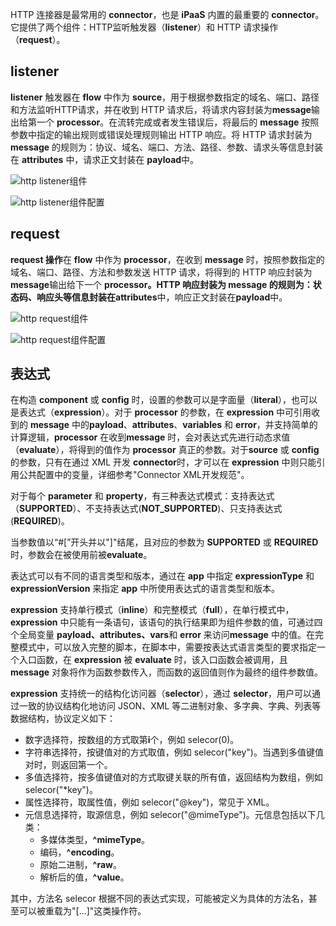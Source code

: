 HTTP 连接器是最常用的 **connector**，也是 **iPaaS** 内置的最重要的 **connector**。它提供了两个组件：HTTP监听触发器（**listener**）和 HTTP 请求操作（**request**）。

## listener

**listener** 触发器在 **flow** 中作为 **source**，用于根据参数指定的域名、端口、路径和方法监听HTTP请求，并在收到 HTTP 请求后，将请求内容封装为**message**输出给第一个 **processor**。在流转完成或者发生错误后，将最后的 **message** 按照参数中指定的输出规则或错误处理规则输出 HTTP 响应。将 HTTP 请求封装为 **message** 的规则为：协议、域名、端口、方法、路径、参数、请求头等信息封装在 **attributes** 中，请求正文封装在 **payload**中。

![http listener组件](https://main.qcloudimg.com/raw/89b5f86d062e8fd8ee238f4117b9ba7d/http%20listener%E7%BB%84%E4%BB%B6.png)

![http listener组件配置](https://main.qcloudimg.com/raw/55a5e5f228b092e577caae2081769fbf/http%20listener%E7%BB%84%E4%BB%B6%E9%85%8D%E7%BD%AE.png)

## request

**request 操作**在 **flow** 中作为 **processor**，在收到 **message** 时，按照参数指定的域名、端口、路径、方法和参数发送 HTTP 请求，将得到的 HTTP 响应封装为**message**输出给下一个 **processor。**HTTP 响应封装为 **message** 的规则为：状态码、响应头等信息封装在**attributes**中，响应正文封装在**payload**中。

![http request组件](https://main.qcloudimg.com/raw/80c10053e3abe40acfe299d444d9faa6/http%20request%E7%BB%84%E4%BB%B6.png)

![http request组件配置](https://main.qcloudimg.com/raw/78defc8b8b5bee11eb098c52e8f707e3/http%20request%E7%BB%84%E4%BB%B6%E9%85%8D%E7%BD%AE.png)

## 表达式

在构造 **component** 或 **config** 时，设置的参数可以是字面量（**literal**），也可以是表达式（**expression**）。对于 **processor** 的参数，在 **expression** 中可引用收到的 **message** 中的**payload**、**attributes**、**variables** 和 **error**，并支持简单的计算逻辑，**processor** 在收到**message** 时，会对表达式先进行动态求值（**evaluate**），将得到的值作为 **processor** 真正的参数。对于**source** 或 **config** 的参数，只有在通过 XML 开发 **connector**时，才可以在 **expression** 中则只能引用公共配置中的变量，详细参考"Connector XML开发规范"。

对于每个 **parameter** 和 **property**，有三种表达式模式：支持表达式（**SUPPORTED**）、不支持表达式(**NOT_SUPPORTED**)、只支持表达式(**REQUIRED**)。

当参数值以“#[”开头并以"]"结尾，且对应的参数为 **SUPPORTED** 或 **REQUIRED** 时，参数会在被使用前被**evaluate**。

表达式可以有不同的语言类型和版本，通过在 **app** 中指定 **expressionType** 和 **expressionVersion** 来指定 **app** 中所使用表达式的语言类型和版本。

**expression** 支持单行模式（**inline**）和完整模式（**full**），在单行模式中，**expression** 中只能有一条语句，该语句的执行结果即为组件参数的值，可通过四个全局变量 **payload、attributes、vars**和 **error** 来访问**message** 中的值。在完整模式中，可以放入完整的脚本，在脚本中，需要按表达式语言类型的要求指定一个入口函数，在 **expression** 被 **evaluate** 时，该入口函数会被调用，且 **message** 对象将作为函数参数传入，而函数的返回值则作为最终的组件参数值。

**expression** 支持统一的结构化访问器（**selector**），通过 **selector**，用户可以通过一致的协议结构化地访问 JSON、XML 等二进制对象、多字典、字典、列表等数据结构，协议定义如下：

- 数字选择符，按数组的方式取第**i**个，例如 selecor(0)。
- 字符串选择符，按键值对的方式取值，例如 selecor("key")。当遇到多值键值对时，则返回第一个。
- 多值选择符，按多值键值对的方式取键关联的所有值，返回结构为数组，例如 selecor("*key")。
- 属性选择符，取属性值，例如 selecor("@key")，常见于 XML。
- 元信息选择符，取源信息，例如 selecor("@mimeType")。元信息包括以下几类：
  - 多媒体类型，**^mimeType**。
  - 编码，**^encoding**。
  - 原始二进制，**^raw**。
  - 解析后的值，**^value**。

其中，方法名 selecor 根据不同的表达式实现，可能被定义为具体的方法名，甚至可以被重载为"[...]"这类操作符。
